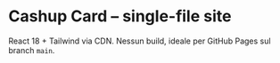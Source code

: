 # Cashup Card – single-file site
React 18 + Tailwind via CDN. Nessun build, ideale per GitHub Pages sul branch `main`.
